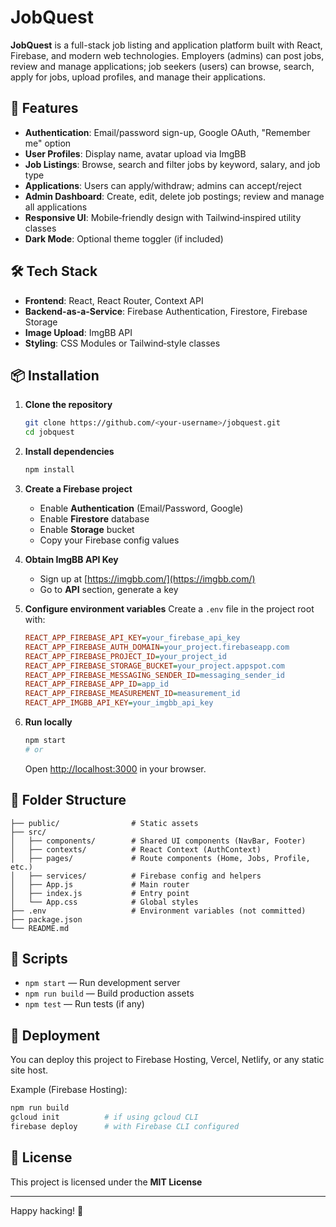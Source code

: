# JobQuest

**JobQuest** is a full-stack job listing and application platform built with React, Firebase, and modern web technologies. Employers (admins) can post jobs, review and manage applications; job seekers (users) can browse, search, apply for jobs, upload profiles, and manage their applications.

## 🚀 Features

- **Authentication**: Email/password sign-up, Google OAuth, "Remember me" option
- **User Profiles**: Display name, avatar upload via ImgBB
- **Job Listings**: Browse, search and filter jobs by keyword, salary, and job type
- **Applications**: Users can apply/withdraw; admins can accept/reject
- **Admin Dashboard**: Create, edit, delete job postings; review and manage all applications
- **Responsive UI**: Mobile‑friendly design with Tailwind‐inspired utility classes
- **Dark Mode**: Optional theme toggler (if included)

## 🛠️ Tech Stack

- **Frontend**: React, React Router, Context API
- **Backend-as-a-Service**: Firebase Authentication, Firestore, Firebase Storage
- **Image Upload**: ImgBB API
- **Styling**: CSS Modules or Tailwind‑style classes

## 📦 Installation

1. **Clone the repository**

   ```bash
   git clone https://github.com/<your‑username>/jobquest.git
   cd jobquest
   ```

2. **Install dependencies**

   ```bash
   npm install

   ```

3. **Create a Firebase project**

   - Enable **Authentication** (Email/Password, Google)
   - Enable **Firestore** database
   - Enable **Storage** bucket
   - Copy your Firebase config values

4. **Obtain ImgBB API Key**

   - Sign up at [https://imgbb.com/](https://imgbb.com/)
   - Go to **API** section, generate a key

5. **Configure environment variables**
   Create a `.env` file in the project root with:

   ```ini
   REACT_APP_FIREBASE_API_KEY=your_firebase_api_key
   REACT_APP_FIREBASE_AUTH_DOMAIN=your_project.firebaseapp.com
   REACT_APP_FIREBASE_PROJECT_ID=your_project_id
   REACT_APP_FIREBASE_STORAGE_BUCKET=your_project.appspot.com
   REACT_APP_FIREBASE_MESSAGING_SENDER_ID=messaging_sender_id
   REACT_APP_FIREBASE_APP_ID=app_id
   REACT_APP_FIREBASE_MEASUREMENT_ID=measurement_id
   REACT_APP_IMGBB_API_KEY=your_imgbb_api_key
   ```

6. **Run locally**

   ```bash
   npm start
   # or
   ```

   Open [http://localhost:3000](http://localhost:3000) in your browser.

## 📂 Folder Structure

```
├── public/                # Static assets
├── src/
│   ├── components/        # Shared UI components (NavBar, Footer)
│   ├── contexts/          # React Context (AuthContext)
│   ├── pages/             # Route components (Home, Jobs, Profile, etc.)
│   ├── services/          # Firebase config and helpers
│   ├── App.js             # Main router
│   ├── index.js           # Entry point
│   └── App.css            # Global styles
├── .env                   # Environment variables (not committed)
├── package.json
└── README.md
```

## 🔧 Scripts

- `npm start` — Run development server
- `npm run build` — Build production assets
- `npm test` — Run tests (if any)

## 🎯 Deployment

You can deploy this project to Firebase Hosting, Vercel, Netlify, or any static site host.

Example (Firebase Hosting):

```bash
npm run build
gcloud init          # if using gcloud CLI
firebase deploy      # with Firebase CLI configured
```

## 📜 License

This project is licensed under the **MIT License**

---

Happy hacking! 🚀
